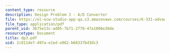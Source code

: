 ```yaml
---
content_type: resource
description: Design Problem 3 - A/D Converter
file: https://ol-ocw-studio-app-qa.s3.amazonaws.com/courses/6-331-advanced-circuit-techniques-spring-2002/2c8114e7497ae1eda962b66337bd3dc3_dp3.pdf
file_type: application/pdf
parent_uid: 3675e13c-ad05-7b71-2770-47a1006e36de
resourcetype: Document
title: dp3.pdf
uid: 2c8114e7-497a-e1ed-a962-b66337bd3dc3
---
```

